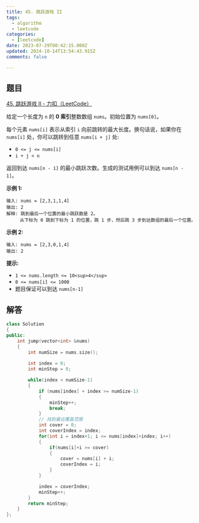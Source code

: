 ```yaml
---
title: 45. 跳跃游戏 II
tags:
  - algorithm
  - leetcode
categories:
  - [leetcode]
date: 2023-07-29T00:42:15.000Z
updated: 2024-10-14T13:54:43.915Z
comments: false

---
```


<!--more-->
## 题目

[45. 跳跃游戏 II - 力扣（LeetCode）](https://leetcode.cn/problems/jump-game-ii/)

给定一个长度为 `n` 的 **0 索引**整数数组 `nums`。初始位置为 `nums[0]`。

每个元素 `nums[i]` 表示从索引 `i` 向前跳转的最大长度。换句话说，如果你在 `nums[i]` 处，你可以跳转到任意 `nums[i + j]` 处:

- `0 <= j <= nums[i]`
- `i + j < n`

返回到达 `nums[n - 1]` 的最小跳跃次数。生成的测试用例可以到达 `nums[n - 1]`。

**示例 1:**

```
输入: nums = [2,3,1,1,4]
输出: 2
解释: 跳到最后一个位置的最小跳跃数是 2。
     从下标为 0 跳到下标为 1 的位置，跳 1 步，然后跳 3 步到达数组的最后一个位置。

```

**示例 2:**

```
输入: nums = [2,3,0,1,4]
输出: 2

```

**提示:**

- `1 <= nums.length <= 10<sup>4</sup>`
- `0 <= nums[i] <= 1000`
- 题目保证可以到达 `nums[n-1]`

## 解答

```c++
class Solution
{
public:
    int jump(vector<int> &nums)
    {
        int numSize = nums.size();
    
        int index = 0;
        int minStep = 0;

        while(index < numSize-1)
        {
            if (nums[index] + index >= numSize-1)
            {
                minStep++;
                break;
            }
            // 找到最远覆盖范围
            int cover = 0;
            int coverIndex = index;
            for(int i = index+1; i <= nums[index]+index; i++)
            {
                if(nums[i]+i >= cover)
                {
                    cover = nums[i] + i;
                    coverIndex = i;
                }
            }

            index = coverIndex;
            minStep++;
        }
        return minStep;
    }
};
```